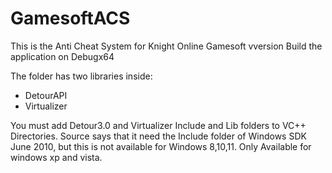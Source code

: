 # GamesoftACS
This is the Anti Cheat System for Knight Online Gamesoft vversion
Build the application on Debugx64

The folder has two libraries inside:
 - DetourAPI
 - Virtualizer

You must add Detour3.0 and Virtualizer Include and Lib folders to VC++ Directories.
Source says that it need the Include folder of Windows SDK June 2010, but this is not available for 
Windows 8,10,11. Only Available for windows xp and vista. 

